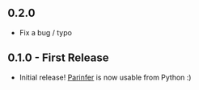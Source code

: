 ## 0.2.0
* Fix a bug / typo

## 0.1.0 - First Release
* Initial release! [Parinfer] is now usable from Python :)

[Parinfer]:http://shaunlebron.github.io/parinfer/
